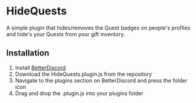 # HideQuests

A simple plugin that hides/removes the Quest badges on people's profiles and hide's your Quests from your gift inventory.

## Installation

1. Install [BetterDiscord](https://betterdiscord.app)
2. Download the HideQuests.plugin.js from the repository
3. Navigate to the plugins section on BetterDiscord and press the folder icon
4. Drag and drop the .plugin.js into your plugins folder
